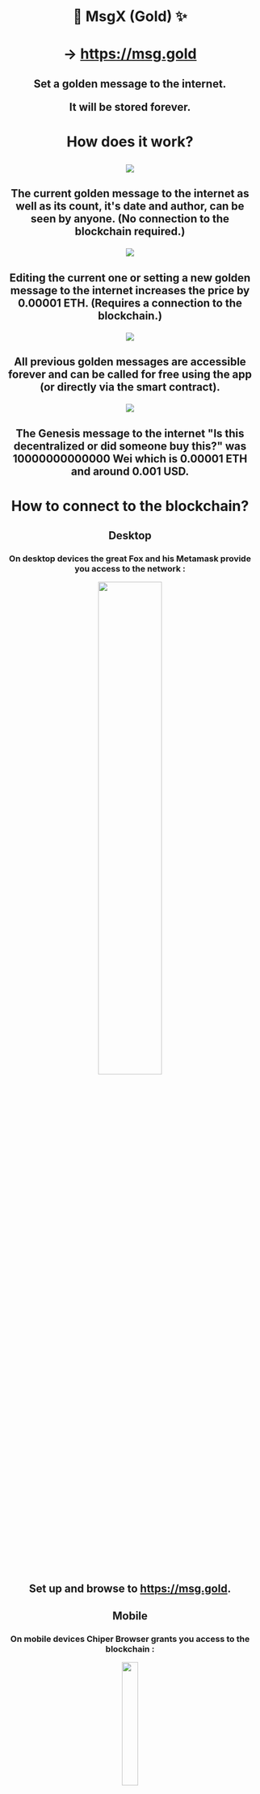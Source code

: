 # <p align="center">🔖 MsgX (Gold) ✨</p>

# <p align="center">→ <a href="https://msg.gold">https://msg.gold</a></p>

## <p align="center">Set a golden message to the internet.</p><p align="center">It will be stored forever.</p>

# <p align="center">How does it work?</p>

<p align="center">
 <img align="center" src="resources/screen-1.jpg" />
</p>

## <p align="center">The current golden message to the internet as well as its count, it's date and author, can be seen by anyone. (No connection to the blockchain required.)</p>

<p align="center">
 <img align="center" src="resources/screen-2.jpg" />
</p>

## <p align="center">Editing the current one or setting a new golden message to the internet increases the price by 0.00001 ETH. (Requires a connection to the blockchain.)</p>

<p align="center">
 <img align="center" src="resources/screen-3.jpg" />
</p>

## <p align="center">All previous golden messages are accessible forever and can be called for free using the app (or directly via the smart contract).</p>

<p align="center">
 <img align="center" src="resources/screen-4.jpg" />
</p>

## <p align="center">The Genesis message to the internet "Is this decentralized or did someone buy this?" was 10000000000000 Wei which is 0.00001 ETH and around 0.001 USD.</p>

#  <p align="center">How to connect to the blockchain?</p>

## <p align="center">Desktop</p>

### <p align="center">On desktop devices the great Fox and his Metamask provide you access to the network :</p>

<p align="center">
    <a target="_blank" href="https://chrome.google.com/webstore/detail/metamask/nkbihfbeogaeaoehlefnkodbefgpgknn?hl=en">
    <img width="50%" src="resources/logo-metamask.jpg"/>
    </a>
</p>

## <p align="center">Set up and browse to <a href="https://msg.gold">https://msg.gold</a>.</p>

## <p align="center">Mobile</p>

### <p align="center">On mobile devices Chiper Browser grants you access to the blockchain :</p>

<p align="center">
<img width="25%"  src="resources/logo-cipher.png"></img>
</p>

<p align="center">
    <a target="_blank" href="https://itunes.apple.com/app/cipher-browser-for-ethereum/id1294572970?ls=1&mt=8">
    <img height="50" src="https://devimages-cdn.apple.com/app-store/marketing/guidelines/images/exhibit-1-1-preferred.png"/>
    </a> <a target="_blank" href="https://play.google.com/store/apps/details?id=com.cipherbrowser.cipher">
    <img height="50" src="https://play.google.com/intl/en_us/badges/images/badge_new.png"/>
    </a>
</p>

## <p align="center"> Set up and browse to <a href="https://msg.gold">https://msg.gold</a>.</p>

# <p align="center">Run the App yourself</p>

## <p align="center">Install</p>
```javascript
git clone https://github.com/florianmaxim/xgold
```
## <p align="center">Run</p>
```javascript
npm install && npm run build && npm start
```
## <p align="center">Run</p>

```javascript
Browse to https://localhost:30303
```

# <p align="center"> License</p>

## <p align="center">MIT</p>

# <p align="center">Status</p>

## <p align="center">Smart Contracts</p>

| Branch      | Address                                                                                                                      | Network           |
|-------------|------------------------------------------------------------------------------------------------------------------------------|-------------------|
| master      | [0x4bC0938382C2F6F7bA61c5020Aa1C912B041B8Ec](https://etherscan.io/address/0x4bC0938382C2F6F7bA61c5020Aa1C912B041B8Ec)        | Mainnet           |
| development | [0x3f6c23909f65856dc1c656dab013d5a4cac54f3f](https://ropsten.etherscan.io/address/0x3f6c23909f65856dc1c656dab013d5a4cac54f3f)| Testnet (Ropsten) |

# <p align="center"> License</p>

## <p align="center">MIT</p>